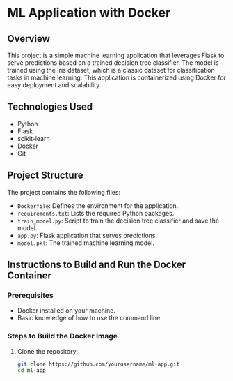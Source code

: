 # ML Application with Docker

## Overview
This project is a simple machine learning application that leverages Flask to serve predictions based on a trained decision tree classifier. The model is trained using the Iris dataset, which is a classic dataset for classification tasks in machine learning. This application is containerized using Docker for easy deployment and scalability.

## Technologies Used
- Python
- Flask
- scikit-learn
- Docker
- Git

## Project Structure
The project contains the following files:
- `Dockerfile`: Defines the environment for the application.
- `requirements.txt`: Lists the required Python packages.
- `train_model.py`: Script to train the decision tree classifier and save the model.
- `app.py`: Flask application that serves predictions.
- `model.pkl`: The trained machine learning model.

## Instructions to Build and Run the Docker Container

### Prerequisites
- Docker installed on your machine.
- Basic knowledge of how to use the command line.

### Steps to Build the Docker Image
1. Clone the repository:
   ```bash
   git clone https://github.com/yourusername/ml-app.git
   cd ml-app
